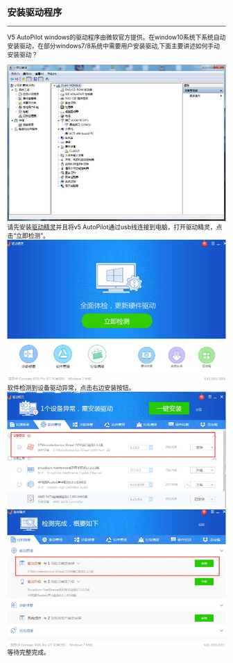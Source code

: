 ## 安装驱动程序

---

V5 AutoPilot windows的驱动程序由微软官方提供。在window10系统下系统自动安装驱动，在部分windows7/8系统中需要用户安装驱动,下面主要讲述如何手动安装驱动？

![no drive](../assets/no_drive.jpg)
请先安装[驱动精灵](http://www.drivergenius.com/)并且将v5 AutoPilot通过usb线连接到电脑，打开驱动精灵，点击“立即检测”。
![v5_driver](/assets/v5_driver.jpg)
软件检测到设备驱动异常，点击右边安装按钮。
![v5_driver2](/assets/v5_driver2.jpg)
![v5_driver3](/assets/v5_driver3.jpg)
等待完整完成。





